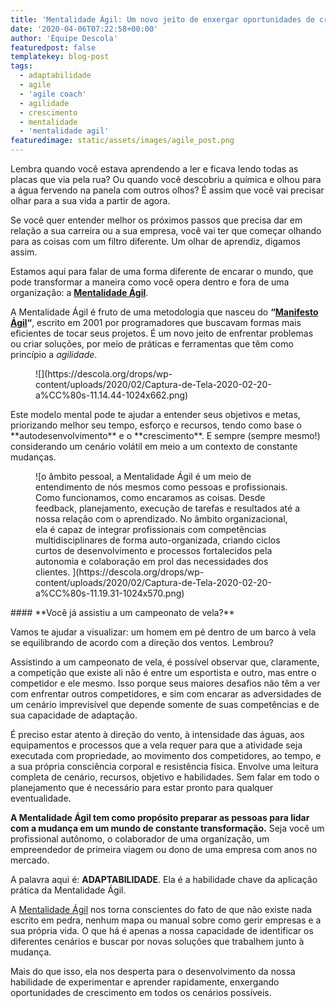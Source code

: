 ```yaml
---
title: 'Mentalidade Ágil: Um novo jeito de enxergar oportunidades de crescimento'
date: '2020-04-06T07:22:58+00:00'
author: 'Equipe Descola'
featuredpost: false
templatekey: blog-post
tags:
  - adaptabilidade
  - agile
  - 'agile coach'
  - agilidade
  - crescimento
  - mentalidade
  - 'mentalidade agil'
featuredimage: static/assets/images/agile_post.png
---
```


Lembra quando você estava aprendendo a ler e ficava lendo todas as placas que via pela rua? Ou quando você descobriu a química e olhou para a água fervendo na panela com outros olhos? É assim que você vai precisar olhar para a sua vida a partir de agora.

Se você quer entender melhor os próximos passos que precisa dar em relação a sua carreira ou a sua empresa, você vai ter que começar olhando para as coisas com um filtro diferente. Um olhar de aprendiz, digamos assim.

Estamos aqui para falar de uma forma diferente de encarar o mundo, que pode transformar a maneira como você opera dentro e fora de uma organização: a **[Mentalidade Ágil](https://descola.org/curso/mentalidade-agil)**.

A Mentalidade Ágil é fruto de uma metodologia que nasceu do **“[Manifesto Ágil](https://descola.org/curso/metodos-ageis)“**, escrito em 2001 por programadores que buscavam formas mais eficientes de tocar seus projetos. É um novo jeito de enfrentar problemas ou criar soluções, por meio de práticas e ferramentas que têm como princípio a _agilidade_.

<div class="wp-block-image"><figure class="aligncenter">![](https://descola.org/drops/wp-content/uploads/2020/02/Captura-de-Tela-2020-02-20-a%CC%80s-11.14.44-1024x662.png)</figure></div>Este modelo mental pode te ajudar a entender seus objetivos e metas, priorizando melhor seu tempo, esforço e recursos, tendo como base o **autodesenvolvimento** e o **crescimento**. E sempre (sempre mesmo!) considerando um cenário volátil em meio a um contexto de constante mudanças.

<figure class="wp-block-image">![o âmbito pessoal, a Mentalidade Ágil é um meio de entendimento de nós mesmos como pessoas e profissionais. Como funcionamos, como encaramos as coisas. Desde feedback, planejamento, execução de tarefas e resultados até a nossa relação com o aprendizado.
No âmbito organizacional, ela é capaz de integrar profissionais com competências multidisciplinares de forma auto-organizada, criando ciclos curtos de desenvolvimento e processos fortalecidos pela autonomia e colaboração em prol das necessidades dos clientes. ](https://descola.org/drops/wp-content/uploads/2020/02/Captura-de-Tela-2020-02-20-a%CC%80s-11.19.31-1024x570.png)</figure>#### **Você já assistiu a um campeonato de vela?**

Vamos te ajudar a visualizar: um homem em pé dentro de um barco à vela se equilibrando de acordo com a direção dos ventos. Lembrou?

Assistindo a um campeonato de vela, é possível observar que, claramente, a competição que existe ali não é entre um esportista e outro, mas entre o competidor e ele mesmo. Isso porque seus maiores desafios não têm a ver com enfrentar outros competidores, e sim com encarar as adversidades de um cenário imprevisível que depende somente de suas competências e de sua capacidade de adaptação.

É preciso estar atento à direção do vento, à intensidade das águas, aos equipamentos e processos que a vela requer para que a atividade seja executada com propriedade, ao movimento dos competidores, ao tempo, e a sua própria consciência corporal e resistência física. Envolve uma leitura completa de cenário, recursos, objetivo e habilidades. Sem falar em todo o planejamento que é necessário para estar pronto para qualquer eventualidade.

**A Mentalidade Ágil tem como propósito preparar as pessoas para lidar com a mudança em um mundo de constante transformação.** Seja você um profissional autônomo, o colaborador de uma organização, um empreendedor de primeira viagem ou dono de uma empresa com anos no mercado.

A palavra aqui é: **ADAPTABILIDADE**. Ela é a habilidade chave da aplicação prática da Mentalidade Ágil.

A [Mentalidade Ágil](https://descola.org/curso/mentalidade-agil) nos torna conscientes do fato de que não existe nada escrito em pedra, nenhum mapa ou manual sobre como gerir empresas e a sua própria vida. O que há é apenas a nossa capacidade de identificar os diferentes cenários e buscar por novas soluções que trabalhem junto à mudança.

Mais do que isso, ela nos desperta para o desenvolvimento da nossa habilidade de experimentar e aprender rapidamente, enxergando oportunidades de crescimento em todos os cenários possíveis.
